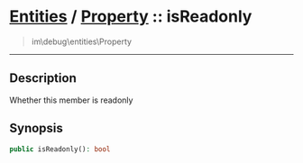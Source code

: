 # [Entities](entities.md) / [Property](entities-Property.md) :: isReadonly
 > im\debug\entities\Property
____

## Description
Whether this member is readonly

## Synopsis
```php
public isReadonly(): bool
```
